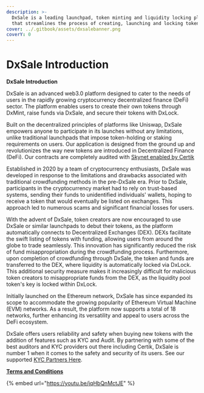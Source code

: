 ```yaml
---
description: >-
  DxSale is a leading launchpad, token minting and liquidity locking platform
  that streamlines the process of creating, launching and locking tokens.
cover: ../.gitbook/assets/dxsalebanner.png
coverY: 0
---
```


# DxSale Introduction

**DxSale Introduction**

DxSale is an advanced web3.0 platform designed to cater to the needs of users in the rapidly growing cryptocurrency decentralized finance (DeFi) sector. The platform enables users to create their own tokens through DxMint, raise funds via DxSale, and secure their tokens with DxLock.

Built on the decentralized principles of platforms like Uniswap, DxSale empowers anyone to participate in its launches without any limitations, unlike traditional launchpads that impose token-holding or staking requirements on users. Our application is designed from the ground up and revolutionizes the way new tokens are introduced in Decentralized Finance (DeFi).  Our contracts are completely audited with [Skynet enabled by Certik](https://www.certik.com/projects/dxsale)

Established in 2020 by a team of cryptocurrency enthusiasts, DxSale was developed in response to the limitations and drawbacks associated with traditional crowdfunding methods in the pre-DxSale era. Prior to DxSale, participants in the cryptocurrency market had to rely on trust-based systems, sending their funds to unidentified individuals' wallets, hoping to receive a token that would eventually be listed on exchanges. This approach led to numerous scams and significant financial losses for users.

With the advent of DxSale, token creators are now encouraged to use DxSale or similar launchpads to debut their tokens, as the platform automatically connects to Decentralized Exchanges (DEX). DEXs facilitate the swift listing of tokens with funding, allowing users from around the globe to trade seamlessly. This innovation has significantly reduced the risk of fund misappropriation during the crowdfunding process. Furthermore, upon completion of crowdfunding through DxSale, the token and funds are transferred to the DEX, where liquidity is automatically locked via DxLock. This additional security measure makes it increasingly difficult for malicious token creators to misappropriate funds from the DEX, as the liquidity pool token's key is locked within DxLock.

Initially launched on the Ethereum network, DxSale has since expanded its scope to accommodate the growing popularity of Ethereum Virtual Machine (EVM) networks. As a result, the platform now supports a total of 18 networks, further enhancing its versatility and appeal to users across the DeFi ecosystem.

DxSale offers users reliability and safety when buying new tokens with the addition of features such as KYC and Audit. By partnering with some of the best auditors and KYC providers out there including Certik, DxSale is number 1 when it comes to the safety and security of its users. See our supported [KYC Partners Here](https://dx.app/KYC).

****[**Terms and Conditions**](https://dx.app/app/termsandconditions)****

{% embed url="https://youtu.be/jqHbQnMctJE" %}
